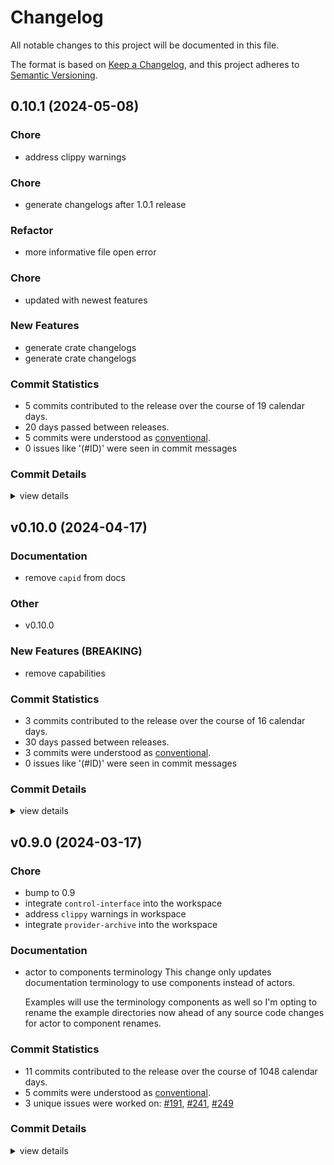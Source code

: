 # Changelog

All notable changes to this project will be documented in this file.

The format is based on [Keep a Changelog](https://keepachangelog.com/en/1.0.0/),
and this project adheres to [Semantic Versioning](https://semver.org/spec/v2.0.0.html).

## 0.10.1 (2024-05-08)

<csr-id-5957fce86a928c7398370547d0f43c9498185441/>
<csr-id-569f5636c924c855c1098f63cd9521e2f2e65fa2/>
<csr-id-0f03f1f91210a4ed3fa64a4b07aebe8e56627ea6/>

### Chore

 - <csr-id-5957fce86a928c7398370547d0f43c9498185441/> address clippy warnings

### Chore

 - <csr-id-4e0313ae4cfb5cbb2d3fa0320c662466a7082c0e/> generate changelogs after 1.0.1 release

### Refactor

 - <csr-id-569f5636c924c855c1098f63cd9521e2f2e65fa2/> more informative file open error

### Chore

 - <csr-id-0f03f1f91210a4ed3fa64a4b07aebe8e56627ea6/> updated with newest features

### New Features

 - <csr-id-cda9f724d2d2e4ea55006a43b166d18875148c48/> generate crate changelogs
 - <csr-id-f986e39450676dc598b92f13cb6e52b9c3200c0b/> generate crate changelogs

### Commit Statistics

<csr-read-only-do-not-edit/>

 - 5 commits contributed to the release over the course of 19 calendar days.
 - 20 days passed between releases.
 - 5 commits were understood as [conventional](https://www.conventionalcommits.org).
 - 0 issues like '(#ID)' were seen in commit messages

### Commit Details

<csr-read-only-do-not-edit/>

<details><summary>view details</summary>

 * **Uncategorized**
    - Generate changelogs after 1.0.1 release ([`4e0313a`](https://github.com/wasmCloud/wasmCloud/commit/4e0313ae4cfb5cbb2d3fa0320c662466a7082c0e))
    - Updated with newest features ([`0f03f1f`](https://github.com/wasmCloud/wasmCloud/commit/0f03f1f91210a4ed3fa64a4b07aebe8e56627ea6))
    - Generate crate changelogs ([`f986e39`](https://github.com/wasmCloud/wasmCloud/commit/f986e39450676dc598b92f13cb6e52b9c3200c0b))
    - More informative file open error ([`569f563`](https://github.com/wasmCloud/wasmCloud/commit/569f5636c924c855c1098f63cd9521e2f2e65fa2))
    - Address clippy warnings ([`5957fce`](https://github.com/wasmCloud/wasmCloud/commit/5957fce86a928c7398370547d0f43c9498185441))
</details>

## v0.10.0 (2024-04-17)

<csr-id-de379871b3741d50223229c1b0b1fc118f9dd028/>

### Documentation

 - <csr-id-9e48b5d1c6952b254f973b672633cb934fecfa49/> remove `capid` from docs

### Other

 - <csr-id-de379871b3741d50223229c1b0b1fc118f9dd028/> v0.10.0

### New Features (BREAKING)

 - <csr-id-3c56e8f18e7e40982c59ee911140cd5965c733f5/> remove capabilities

### Commit Statistics

<csr-read-only-do-not-edit/>

 - 3 commits contributed to the release over the course of 16 calendar days.
 - 30 days passed between releases.
 - 3 commits were understood as [conventional](https://www.conventionalcommits.org).
 - 0 issues like '(#ID)' were seen in commit messages

### Commit Details

<csr-read-only-do-not-edit/>

<details><summary>view details</summary>

 * **Uncategorized**
    - V0.10.0 ([`de37987`](https://github.com/wasmCloud/wasmCloud/commit/de379871b3741d50223229c1b0b1fc118f9dd028))
    - Remove `capid` from docs ([`9e48b5d`](https://github.com/wasmCloud/wasmCloud/commit/9e48b5d1c6952b254f973b672633cb934fecfa49))
    - Remove capabilities ([`3c56e8f`](https://github.com/wasmCloud/wasmCloud/commit/3c56e8f18e7e40982c59ee911140cd5965c733f5))
</details>

## v0.9.0 (2024-03-17)

<csr-id-6b52afa7b8af453234574fe7e5116c512521f4be/>
<csr-id-18791e7666b4de2526628e2a973c47b7f51d9481/>
<csr-id-ee9d552c7ea1c017d8aa646f64002a85ffebefb8/>
<csr-id-9de9ae3de8799661525b2458303e72cd24cd666f/>

### Chore

 - <csr-id-6b52afa7b8af453234574fe7e5116c512521f4be/> bump to 0.9
 - <csr-id-18791e7666b4de2526628e2a973c47b7f51d9481/> integrate `control-interface` into the workspace
 - <csr-id-ee9d552c7ea1c017d8aa646f64002a85ffebefb8/> address `clippy` warnings in workspace
 - <csr-id-9de9ae3de8799661525b2458303e72cd24cd666f/> integrate `provider-archive` into the workspace

### Documentation

 - <csr-id-05ac449d3da207fd495ecbd786220b053fd6300e/> actor to components terminology
   This change only updates documentation terminology
   to use components instead of actors.
   
   Examples will use the terminology components as well so
   I'm opting to rename the example directories now ahead
   of any source code changes for actor to component
   renames.

### Commit Statistics

<csr-read-only-do-not-edit/>

 - 11 commits contributed to the release over the course of 1048 calendar days.
 - 5 commits were understood as [conventional](https://www.conventionalcommits.org).
 - 3 unique issues were worked on: [#191](https://github.com/wasmCloud/wasmCloud/issues/191), [#241](https://github.com/wasmCloud/wasmCloud/issues/241), [#249](https://github.com/wasmCloud/wasmCloud/issues/249)

### Commit Details

<csr-read-only-do-not-edit/>

<details><summary>view details</summary>

 * **[#191](https://github.com/wasmCloud/wasmCloud/issues/191)**
    - Add provider-archive to the crates/ directory ([`5cc74ce`](https://github.com/wasmCloud/wasmCloud/commit/5cc74ce950184de2c9cc3a4ea9b344d1fe98ed00))
 * **[#241](https://github.com/wasmCloud/wasmCloud/issues/241)**
    - Relocation for deprecation ([`915534b`](https://github.com/wasmCloud/wasmCloud/commit/915534b8cf4266c0b6ba3738765f5f68196d8943))
 * **[#249](https://github.com/wasmCloud/wasmCloud/issues/249)**
    - Add pinned resources for the pre-otp host ([`28840af`](https://github.com/wasmCloud/wasmCloud/commit/28840af8b417752430797acb5d2b1bb6c977f717))
 * **Uncategorized**
    - Bump to 0.9 ([`6b52afa`](https://github.com/wasmCloud/wasmCloud/commit/6b52afa7b8af453234574fe7e5116c512521f4be))
    - Actor to components terminology ([`05ac449`](https://github.com/wasmCloud/wasmCloud/commit/05ac449d3da207fd495ecbd786220b053fd6300e))
    - Merge pull request #927 from rvolosatovs/merge/control-interface ([`5d40fcb`](https://github.com/wasmCloud/wasmCloud/commit/5d40fcb06f4a029cca05f0d5b5f8c12722553822))
    - Integrate `control-interface` into the workspace ([`18791e7`](https://github.com/wasmCloud/wasmCloud/commit/18791e7666b4de2526628e2a973c47b7f51d9481))
    - Merge pull request #762 from rvolosatovs/merge/wascap ([`89570cc`](https://github.com/wasmCloud/wasmCloud/commit/89570cc8d7ac7fbf6acd83fdf91f2ac8014d0b77))
    - Address `clippy` warnings in workspace ([`ee9d552`](https://github.com/wasmCloud/wasmCloud/commit/ee9d552c7ea1c017d8aa646f64002a85ffebefb8))
    - Integrate `provider-archive` into the workspace ([`9de9ae3`](https://github.com/wasmCloud/wasmCloud/commit/9de9ae3de8799661525b2458303e72cd24cd666f))
    - Add 'crates/provider-archive/' from commit '5a5eb500efff41baacb664dd569f0f70c77a7451' ([`79638b9`](https://github.com/wasmCloud/wasmCloud/commit/79638b96654cdf1426531424fd82043d663db725))
</details>

